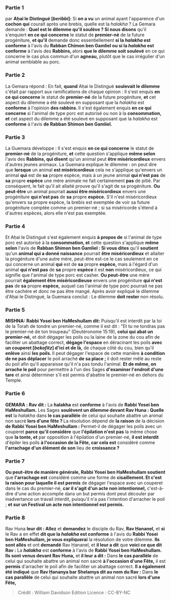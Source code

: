 
### Partie 1
par <b>Aḥai le Distingué [<i>beribbi</i>]:</b> Si <b>on a vu</b> un animal ayant l'apparence d'un <b>cochon qui</b> courait après une brebis, quelle est</b> la <i>halakha</i> ? La Gemara demande : <b>Quel est le dilemme qu'il soulève ? Si nous disons</b> qu'il s'enquiert <b>en ce qui concerne</b> le statut de <b>premier-né</b> de la future progéniture, <b>et qu'il</b> demande donc essentiellement <b>si la <i>halakha</i> est conforme</b> à l'avis du <b>Rabban Chimon ben Gamliel ou si la <i>halakha</i> est conforme</b> à l'avis des <b>Rabbins, </b> alors <b>que le dilemme soit soulevé</b> en ce qui concerne le cas plus commun d'un <b>agneau,</b> plutôt que le cas irrégulier d'un animal semblable au porc.

### Partie 2
La Gemara répond : En fait, <b>quand</b> Aḥai le Distingué <b>soulevait le dilemme</b> c'était par rapport aux ramifications de chaque opinion : Il s'est enquis <b>en ce qui concerne</b> le statut de <b>premier-né</b> de la future progéniture, <b>et</b> cet aspect du dilemme a été soulevé en supposant que la <i>halakha</i> est <b>conforme</b> à l'opinion <b>des rabbins. </b> Il s'est également enquis <b>en ce qui concerne</b> si l'animal de type porc est autorisé ou non à la <b>consommation, et</b> cet aspect du dilemme a été soulevé en supposant que la <i>halakha</i> est <b>conforme</b> à l'avis <b>de Rabban Shimon ben Gamliel.</b>

### Partie 3
La Guemara développe : Il s'est enquis <b>en ce qui concerne</b> le statut de <b>premier-né</b> de la progéniture, <b>et</b> cette question s'applique <b>même selon</b> l'avis des <b>Rabbins, qui disent</b> qu'un animal peut <b>être miséricordieux</b> envers d'autres jeunes animaux. La Guemara explique le dilemme : on peut dire que <b>lorsque</b> un animal <b>est miséricordieux</b> cela ne s'applique qu'envers un animal <b>qui</b> est de <b>sa</b> propre espèce,</b> mais à un jeune animal <b>qui n'est pas</b> de <b>sa</b> propre <b>espèce</b> une mère animale ne fait certainement <b>pas</b> de pitié. Par conséquent, le fait qu'il ait allaité prouve qu'il s'agit de sa progéniture. <b>Ou peut-être</b> un animal pourrait <b>aussi être miséricordieux</b> envers une progéniture <b>qui n'est pas</b> de <b>sa</b> propre <b>espèce.</b> S'il n'est miséricordieux qu'envers sa propre espèce, la brebis est exemptée de voir sa future progéniture comptée comme un premier-né ; si sa miséricorde s'étend à d'autres espèces, alors elle n'est pas exemptée.

### Partie 4
Et Aḥai le Distingué s'est également enquis <b>à propos de</b> si l'animal de type porc est autorisé à la <b>consommation, et</b> cette question s'applique <b>même selon</b> l'avis de <b>Rabban Shimon ben Gamliel : Si vous dites</b> qu'il <b>soutient</b> qu'un <b>animal qui a donné naissance</b> pourrait <b>être miséricordieux</b> et allaiter la progéniture d'une autre mère, peut-être est-ce le cas seulement en ce qui concerne un animal <b>qui</b> est de <b>sa</b> propre <b>espèce, </b> mais à l'égard d'un animal <b>qui n'est pas</b> de <b>sa</b> propre <b>espèce</b> il est <b>non</b> miséricordieux, ce qui signifie que l'animal de type porc est casher. <b>Ou peut-être</b> une mère pourrait <b>également être miséricordieuse</b> envers une progéniture <b>qui n'est pas</b> de <b>sa</b> propre <b>espèce,</b> auquel cas l'animal de type porc pourrait ne pas être cachère et donc ne pas être mangé. Après avoir expliqué le dilemme d'Aḥai le Distingué, la Guemara conclut : Le dilemme <b>doit rester</b> non résolu.

### Partie 5
<strong>MISHNA:</strong> <b>Rabbi Yosei ben HaMeshullam dit:</b> Puisqu'il est interdit par la loi de la Torah de tondre un premier-né, comme il est dit : "Et tu ne tondras pas le premier-né de ton troupeau" (Deutéronome 15:19), <b>celui qui abat un premier-né,</b> et doit dégager les poils ou la laine de la zone du cou afin de faciliter un abattage correct, <b>dégage l'espace</b> en déracinant les poils <b>avec un couperet [<i>bekofitz</i>] d'ici et de là,</b> de chaque côté du cou, bien qu'il <b>enlève</b> ainsi <b>les poils. </b> Il peut dégager l'espace de cette manière <b>à condition de ne pas déplacer</b> le poil arraché <b>de sa place ; </b> il doit rester mêlé au reste du poil afin qu'il apparaisse qu'il n'a pas tondu l'animal. <b>Et de même, on arrache le poil</b> pour permettre à l'un des Sages <b>d'examiner l'endroit d'une tare</b> et ainsi déterminer s'il est permis d'abattre le premier-né en dehors du Temple.

### Partie 6
<strong>GEMARA :</strong> <b>Rav dit :</b> La <b>halakha</i></b> est <b>conforme</b> à l'avis de <b>Rabbi Yosei ben HaMeshullam.</b> Les Sages <b>soulèvent un dilemme devant Rav Huna : Quelle est</b> la <i>halakha</i> dans <b>le cas parallèle</b> de celui qui souhaite abattre un animal non sacré <b>lors d'une fête ? </b> La résolution dépend de <b>la raison</b> de la décision <b>de Rabbi Yosei ben HaMeshullam : </b> Permet-il de dégager les poils avec un couperet <b>parce qu'il considère</b> que <b>l'épilation n'est pas</b> la même chose que <b>la tonte, et</b> par opposition à l'épilation d'un premier-né, <b>il est interdit</b> d'épiler les poils <b>à l'occasion de la Fête, car cela est</b> considéré comme <b>l'arrachage d'un élément de son</b> lieu de <b>croissance ? </b>

### Partie 7
<b>Ou peut-être de manière générale, Rabbi Yosei ben HaMeshullam soutient</b> que <b>l'arrachage est</b> considéré comme une forme de <b>cisaillement. Et c'est la raison pour laquelle il est permis</b> de dégager l'espace avec un couperet dans le cas du premier-né, <b>car il s'agit d'un acte non intentionnel,</b> c'est-à-dire d'une action accomplie dans un but permis dont peut découler par inadvertance un travail interdit, puisqu'il n'a pas l'intention d'arracher le poil ; <b>et sur un Festival un acte non intentionnel est permis.</b>

### Partie 8
Rav Huna <b>leur dit : Allez</b> et <b>demandez</b> le disciple du Rav, <b>Rav Ḥananel,</b> et <b>si</b> le Rav a en effet <b>dit que la <i>halakha</i> est conforme</b> à l'avis du <b>Rabbi Yosei ben HaMeshullam, je vous expliquerai</b> la résolution de votre dilemme. <b>Ils sont allés</b> et ont <b>demandé</b> Rav Ḥananel, et <b>il leur a dit</b> que <b>voici ce que dit Rav :</b> La <b><i>halakha</i></b> est <b>conforme</b> à l'avis de <b>Rabbi Yosei ben HaMeshullam. Ils sont venus devant Rav Huna,</b> et <b>il leur a dit :</b> Dans <b>le cas parallèle</b> de celui qui souhaite abattre un animal non sacré <b>à l'occasion d'une Fête,</b> il est <b>permis</b> d'arracher le poil afin de faciliter un abattage correct. <b>Il a également été indiqué</b> que <b>Rav Ḥananya bar Shelamya dit au nom du Rav :</b> Dans <b>le cas parallèle</b> de celui qui souhaite abattre un animal non sacré <b>lors d'une Fête,</b>

>Crédit : William Davidson Edition
>Licence : CC-BY-NC